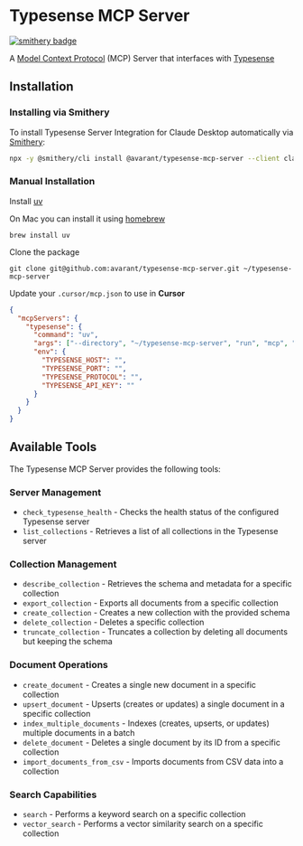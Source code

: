 # Typesense MCP Server
[![smithery badge](https://smithery.ai/badge/@avarant/typesense-mcp-server)](https://smithery.ai/server/@avarant/typesense-mcp-server)

A [Model Context Protocol](https://github.com/modelcontextprotocol/python-sdk) (MCP) Server that interfaces with [Typesense](https://typesense.org/)

## Installation

### Installing via Smithery

To install Typesense Server Integration for Claude Desktop automatically via [Smithery](https://smithery.ai/server/@avarant/typesense-mcp-server):

```bash
npx -y @smithery/cli install @avarant/typesense-mcp-server --client claude
```

### Manual Installation
Install [uv](https://docs.astral.sh/uv/getting-started/installation/)

On Mac you can install it using [homebrew](https://brew.sh/)

```shell
brew install uv
```

Clone the package

```shell
git clone git@github.com:avarant/typesense-mcp-server.git ~/typesense-mcp-server
```

Update your `.cursor/mcp.json` to use in **Cursor**

```json
{
  "mcpServers": {
    "typesense": {
      "command": "uv",
      "args": ["--directory", "~/typesense-mcp-server", "run", "mcp", "run", "main.py"],
      "env": {
        "TYPESENSE_HOST": "",
        "TYPESENSE_PORT": "", 
        "TYPESENSE_PROTOCOL": "",
        "TYPESENSE_API_KEY": ""
      }
    }
  }
}
```

## Available Tools

The Typesense MCP Server provides the following tools:

### Server Management
- `check_typesense_health` - Checks the health status of the configured Typesense server
- `list_collections` - Retrieves a list of all collections in the Typesense server

### Collection Management
- `describe_collection` - Retrieves the schema and metadata for a specific collection
- `export_collection` - Exports all documents from a specific collection
- `create_collection` - Creates a new collection with the provided schema
- `delete_collection` - Deletes a specific collection
- `truncate_collection` - Truncates a collection by deleting all documents but keeping the schema

### Document Operations
- `create_document` - Creates a single new document in a specific collection
- `upsert_document` - Upserts (creates or updates) a single document in a specific collection
- `index_multiple_documents` - Indexes (creates, upserts, or updates) multiple documents in a batch
- `delete_document` - Deletes a single document by its ID from a specific collection
- `import_documents_from_csv` - Imports documents from CSV data into a collection

### Search Capabilities
- `search` - Performs a keyword search on a specific collection
- `vector_search` - Performs a vector similarity search on a specific collection
